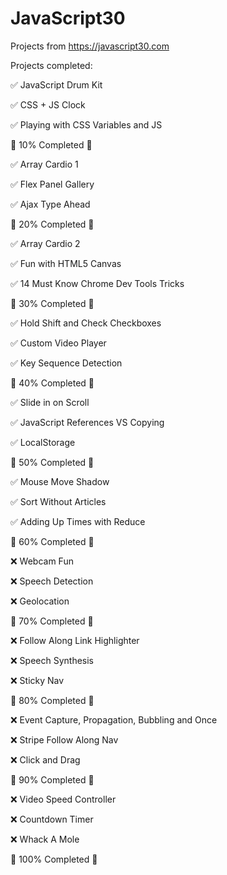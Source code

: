 # JavaScript30

Projects from https://javascript30.com 

Projects completed:

✅ JavaScript Drum Kit 

✅ CSS + JS Clock

✅ Playing with CSS Variables and JS

🎉 10% Completed 🎉

✅ Array Cardio 1

✅ Flex Panel Gallery

✅ Ajax Type Ahead

🎉 20% Completed 🎉

✅ Array Cardio 2

✅ Fun with HTML5 Canvas

✅ 14 Must Know Chrome Dev Tools Tricks

🎉 30% Completed 🎉

✅ Hold Shift and Check Checkboxes

✅ Custom Video Player

✅ Key Sequence Detection

🎉 40% Completed 🎉

✅ Slide in on Scroll

✅ JavaScript References VS Copying

✅ LocalStorage

🎉 50% Completed 🎉

✅ Mouse Move Shadow

✅ Sort Without Articles

✅ Adding Up Times with Reduce

🎉 60% Completed 🎉

❌ Webcam Fun

❌ Speech Detection

❌ Geolocation

🎉 70% Completed 🎉

❌ Follow Along Link Highlighter

❌ Speech Synthesis

❌ Sticky Nav

🎉 80% Completed 🎉

❌ Event Capture, Propagation, Bubbling and Once

❌ Stripe Follow Along Nav

❌ Click and Drag

🎉 90% Completed 🎉

❌ Video Speed Controller

❌ Countdown Timer

❌ Whack A Mole

🎉 100% Completed 🎉
